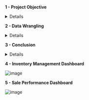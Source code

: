 **1 - Project Objective**
<details><summary>Details</summary>
<p>
  
The author will play as a data analyst role, who will process the dataset from start to end to 
- provide valuable Power BI dashboard serving for strategic purpose of the business.
- propose the most appropriated strategies/ recommendations to boost the company growth.

</p>
</details> 

**2 - Data Wrangling**
<details><summary>Details</summary>
<p>
  
At this stage, an analysis of a transactional dataset from a non-retail UK company called UCI, conducted using SQL queries, revealed that 96.86% of the rows contained sales data (524,917 rows), 1.71% of the rows contained cancellation data (9,251 rows), 0.97% of the rows were duplicates (5,268 rows), 0.46% of the rows were test cases (2,470 rows), and 3 rows contained vague values labeled "Adjust bad debt." The data was collected from December 1, 2010 to December 9, 2011. 

![image](https://github.com/Huyen-P/UCI_Online_Retail_Analysis/assets/72473316/1ea9192a-7ac9-4f40-aec9-e7da49715d52)
Figure 1 - HomePage Dashboard, which summarize the result from data cleaning process

To categorize the whole data set into 5 groups including sales, cancellation, dupplicated, test case and vague rows, the DA went through the following steps:
- Review the raw dataset from Excel format to get more farmiliar with the dataset and take note any points of the weirdness, such as data type issue, missing data, empty cells, contaminated data, invalid data. This step can be done by using Filter  and Comment functions on Excel.
- Set the right data type for each column from Excel.
- Import the data excel file to SQL after finishing the Excel review and set up stage.
- Conduct an exploratory data analysis (EDA) in SQL based on the key notes beforehands at the Excel review stage.
- Conclude and group the main categories of the dataset: sale_view and cancellation_view, which are excluded duplicated rows, test case rows and vague rows.
- Decide next steps to process for each data category.
The initial data cleaning SQL script and steps can foud here (link).
Since the initial result from this EDA stage indicate that the dataset mainly involve to sale and cancelled rows, the DA can shape the main research and sub research questions of this project in relation to inventory management and sale/ marketing promotions in the next part.

</p>
</details> 

**3 - Conclusion**
<details><summary>Details</summary>
<p>
In conclusion, this project centered on the analysis of a retail dataset with the objective of providing valuable insights through Power BI dashboards to strategically support the growth of a non-store UK company, UCI. The data wrangling process involved a meticulous review of the dataset, SQL analysis, and categorization into 5 data groups including sales, cancellations, duplicates, test cases, and vague rows. The main research question focused on identifying beneficial business strategies for UCI's growth in the coming year, with sub-questions addressing inventory management and sales optimization.
The descriptive data analysis delved into inventory management and sales performance, utilizing features such as Demand, MeanDemand, Revenue, and others. Power BI dashboards, including Inventory Management and Sale Performance, were constructed to visualize insights derived from the analysis. The discussion highlighted the importance of considering both sale and cancellation data for precise evaluation, exemplified by the distinction between demand and sold revenue or quantity for specific StockCodes.
The descriptive data analysis delved into inventory management and sales performance, utilizing features such as Demand, MeanDemand, Revenue, and others. Power BI dashboards, including Inventory Management and Sale Performance, were constructed to visualize insights derived from the analysis. The discussion highlighted the importance of considering both sales and cancellation data for precise evaluation, as exemplified by the distinction between demand and sold revenue or quantity for the highest-demand product with StockCode "84879" (ASSORTED COLOR BIRD ORNAMENT) during the period from December 1, 2010, to December 9, 2011. However, the provided dashboards can be used to analyze relevant insights for any products in the dataset, depending on the specific requirements of the business.
Despite the comprehensive analysis, the project acknowledged limitations related to inconsistent UnitPrices for products with the same StockCode in the dataset. To address these challenges, a call for a robust data improvement process was emphasized, involving meticulous cleaning, standardization, validation, and thorough documentation to ensure data integrity, boost decision-making confidence, enhance model reliability, and improve overall operational efficiency.
In essence, this project not only provided actionable recommendations for UCI's growth strategies but also underscored the critical importance of maintaining a clean and standardized dataset for reliable and effective data-driven decision-making in the business context.
</p>
</details> 

**4 - Inventory Management Dashboard**

![image](https://github.com/Huyen-P/UCI_Online_Retail_Analysis/assets/72473316/6d1e7d55-d757-4a75-a4ac-f6754f53d91e)

**5 - Sale Performance Dashboard**

![image](https://github.com/Huyen-P/UCI_Online_Retail_Analysis/assets/72473316/ff64ec62-3dcf-4b22-add3-5131a7a912ed)


